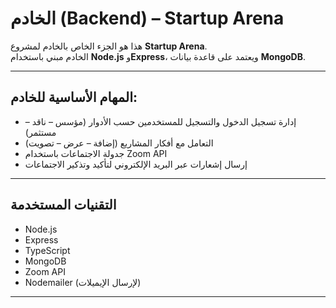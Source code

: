 #  الخادم (Backend) – Startup Arena

هذا هو الجزء الخاص بالخادم لمشروع **Startup Arena**.  
الخادم مبني باستخدام **Node.js** و**Express**، ويعتمد على قاعدة بيانات **MongoDB**.

---

## المهام الأساسية للخادم:

- إدارة تسجيل الدخول والتسجيل للمستخدمين حسب الأدوار (مؤسس – ناقد – مستثمر)
- التعامل مع أفكار المشاريع (إضافة – عرض – تصويت)
- جدولة الاجتماعات باستخدام Zoom API
- إرسال إشعارات عبر البريد الإلكتروني لتأكيد وتذكير الاجتماعات

---

## التقنيات المستخدمة

- Node.js  
- Express  
- TypeScript  
- MongoDB  
- Zoom API  
- Nodemailer (لإرسال الإيميلات)

---

